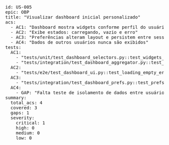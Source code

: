 <pre>
id: US-005
epic: OBP
title: "Visualizar dashboard inicial personalizado"
acs:
  - AC1: "Dashboard mostra widgets conforme perfil do usuário"
  - AC2: "Exibe estados: carregando, vazio e erro"
  - AC3: "Preferências alteram layout e persistem entre sessões"
  - AC4: "Dados de outros usuários nunca são exibidos"
tests:
  AC1:
    - "tests/unit/test_dashboard_selectors.py::test_widgets_by_profile"
    - "tests/integration/test_dashboard_aggregator.py::test_entitlements_scope"
  AC2:
    - "tests/e2e/test_dashboard_ui.py::test_loading_empty_error_states"
  AC3:
    - "tests/integration/test_dashboard_prefs.py::test_prefs_persist"
  AC4:
    - GAP: "Falta teste de isolamento de dados entre usuários (P0)"
summary:
  total_acs: 4
  covered: 3
  gaps: 1
  severity:
    critical: 1
    high: 0
    medium: 0
    low: 0
</pre>
